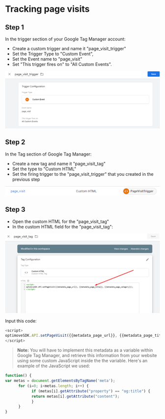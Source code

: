 # Tracking page visits

## Step 1
In the trigger section of your Google Tag Manager account: 
* Create a custom trigger and name it "page_visit_trigger" 
* Set the Trigger Type to "Custom Event", 
* Set the Event name to "page_visit" 
* Set "This trigger fires on" to "All Custom Events".

<p align="left"><kbd><img src="https://github.com/DannyMac180/Web-SDK-Integration-Guide/blob/master/Web-SDK-Basic-Code-Setup/images/page_visit_trigger.png"></kbd></p>

## Step 2
In the Tag section of Google Tag Manager: 
* Create a new tag and name it "page_visit_tag" 
* Set the type to "Custom HTML" 
* Set the firing trigger to the "page_visit_trigger" that you created in the previous step

<p align="left"><kbd><img src="https://github.com/DannyMac180/Web-SDK-Integration-Guide/blob/master/Web-SDK-Basic-Code-Setup/images/page_visit_tag.png"></kbd></p>

## Step 3
* Open the custom HTML for the "page_visit_tag"
* In the custom HTML field for the "page_visit_tag":

<p align="left"><kbd><img src="https://github.com/DannyMac180/Web-SDK-Integration-Guide/blob/master/Web-SDK-Basic-Code-Setup/images/page_visit_html_input.png"></kbd></p>

Input this code:

```javascript
<script>
optimoveSDK.API.setPageVisit({{metadata_page_url}}, {{metadata_page_title}}, {{metadata_page_category}});
</script>
```

>**Note:**
You will have to implement this metadata as a variable within Google Tag Manager, and retrieve this information from your website using some custom JavaScript inside the the variable. Here's an example of the JavaScript we used:

```javascript
function() {
var metas = document.getElementsByTagName('meta'); 
      for (i=0; i<metas.length; i++) { 
            if (metas[i].getAttribute("property") == "og:title") { 
            return metas[i].getAttribute("content"); 
            } 
      }
}
```
